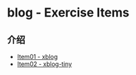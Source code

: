 # blog - Exercise Items

## 介绍

- [Item01 - xblog](https://github.com/halavah/blog/tree/master/xblog/README.md "前后端不分离的博客")
- [Item02 - xblog-tiny](https://github.com/halavah/blog/tree/master/xblog-tiny/README.md  "前后端分离的博客")
